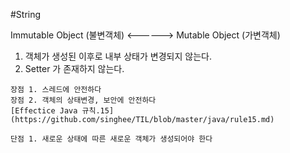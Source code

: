 #String

Immutable Object (불변객체) <------> Mutable Object (가변객체)
	
1. 객체가 생성된 이후로 내부 상태가 변경되지 않는다.
2. Setter 가 존재하지 않는다.

```
장점 1. 스레드에 안전하다
장점 2. 객체의 상태변경, 보안에 안전하다
[Effectice Java 규칙.15](https://github.com/singhee/TIL/blob/master/java/rule15.md)
```

```
단점 1. 새로운 상태에 따른 새로운 객체가 생성되어야 한다
```
